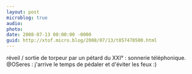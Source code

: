 ```yaml
---
layout: post
microblog: true
audio: 
photo: 
date: 2008-07-13 00:00:00 -0000
guid: http://xtof.micro.blog/2008/07/13/t857470500.html
---
```

réveil / sortie de torpeur par un pétard du XXI° : sonnerie téléphonique. @OSeres : j'arrive le temps de pédaler et d'éviter les feux :)
